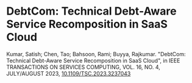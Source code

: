 # DebtCom: Technical Debt-Aware Service Recomposition in SaaS Cloud
Kumar, Satish; Chen, Tao; Bahsoon, Rami; Buyya, Rajkumar. "DebtCom: Technical Debt-Aware Service Recomposition in SaaS Cloud", in IEEE TRANSACTIONS ON SERVICES COMPUTING, VOL. 16, NO. 4, JULY/AUGUST 2023, [10.1109/TSC.2023.3237043](https://doi.org/10.1109/TSC.2023.3237043)  
